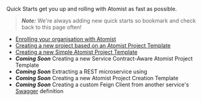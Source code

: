 Quick Starts get you up and rolling with Atomist as fast as possible.

> ***Note:*** We're always adding new quick starts so bookmark and check back to this page often!

* [Enrolling your organisation with Atomist](enrollment.md)
* [Creating a new project based on an Atomist Project Template](create-new-project.md)
* [Creating a new Simple Atomist Project Template](new-project-template/new-project-template.md)
* ***Coming Soon*** Creating a new Service Contract-Aware Atomist Project Template
* ***Coming Soon*** Extracting a REST microservice using 
* ***Coming Soon*** Creating a new Atomist Project Creation Template
* ***Coming Soon*** Creating a custom Feign Client from another service's [Swagger](http://swagger.io/) definition